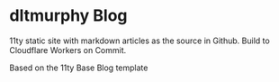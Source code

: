 # dltmurphy Blog

11ty static site with markdown articles as the source in Github. Build to Cloudflare Workers on Commit.

Based on the 11ty Base Blog template
